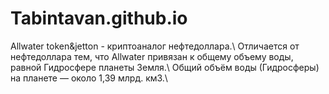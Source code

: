 # Tabintavan.github.io
Allwater token&jetton - криптоаналог нефтедоллара.\ 
Отличается от нефтедоллара тем, что Allwater привязан к общему объему воды, равной Гидросфере планеты Земля.\ 
Общий объём воды (Гидросферы) на планете — около 1,39 млрд. км3.\  
